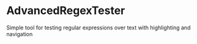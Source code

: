 # AdvancedRegexTester
Simple tool for testing regular expressions over text with highlighting and navigation
